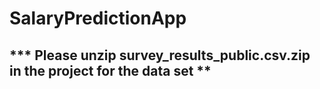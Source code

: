 # SalaryPredictionApp



## *** Please unzip survey_results_public.csv.zip in the project for the data set ** 
